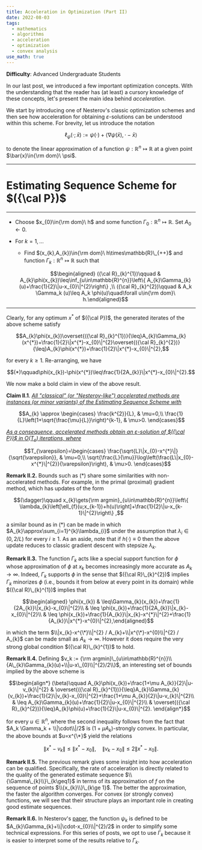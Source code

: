```yaml
---
title: Acceleration in Optimization (Part II)
date: 2022-08-03
tags: 
  - mathematics
  - algorithms
  - acceleration
  - optimization
  - convex analysis
use_math: true
---
```


**Difficulty**: Advanced Undergraduate Students  

In our last post, we introduced a few important optimization concepts. With the understanding that the reader has (at least) a cursory knowledge of these concepts, let's present the main idea behind *acceleration*.

We start by introducing one of Nesterov's classic optimization schemes and then see how acceleration for obtaining $\varepsilon$-solutions can be understood within this scheme. For brevity, let us introduce the notation 

$$\ell_{\psi}(\cdot;\bar{x}):=\psi(\cdot)+\left\langle \nabla\psi(\bar{x}),\cdot-\bar{x}\right\rangle$$ 

to denote the linear approximation of a function $\psi:\mathbb{R}^{n}\mapsto\mathbb{R}$ at a given point $\bar{x}\in{\rm dom}\ \psi$.

---
# **Estimating Sequence Scheme for $({\cal P})$** #
---

-   Choose $x_{0}\in{\rm dom}\ h$ and some function $\Gamma_{0}:\mathbb{R}^{n}\mapsto\mathbb{R}$. Set $A_{0}\gets0$.

-   For $k=1,\ldots$

    *  Find $(x_{k},A_{k})\in{\rm dom}\ h\times\mathbb{R}\_{++}$ and  function $\Gamma_{k}:\mathbb{R}^{n}\mapsto\mathbb{R}$ such that 
    
    $$\begin{aligned}
        ({\cal R}_{k}^{1})\qquad & A_{k}\phi(x_{k})\leq\inf_{u\in\mathbb{R}^{n}}\left\{ A_{k}\Gamma_{k}(u)+\frac{1}{2}\|u-x_{0}\|^{2}\right\} ,\\
        ({\cal R}_{k}^{2})\qquad & A_k \Gamma_k (u)\leq A_k \phi(u)\quad\forall u\in{\rm dom}\ h.\end{aligned}$$

---

Clearly, for any optimum $x^{*}$ of $({\cal P})$, the generated iterates of the above scheme satisfy 

$$A_{k}\phi(x_{k})\overset{({\cal R}_{k}^{1})}{\leq}A_{k}\Gamma_{k}(x^{*})+\frac{1}{2}\|x^{*}-x_{0}\|^{2}\overset{({\cal R}_{k}^{2})}{\leq}A_{k}\phi(x^{*})+\frac{1}{2}\|x^{*}-x_{0}\|^{2},$$ 

for every $k\geq1$. Re-arranging, we have 

$$(*)\qquad\phi(x_{k})-\phi(x^{*})\leq\frac{1}{2A_{k}}\|x^{*}-x_{0}\|^{2}.$$ 


We now make a bold claim in view of the above result.

**Claim II.1**. <ins>*All "classical" (or "Nesterov-like") accelerated methods are instances (or minor variants) of the Estimating Sequence Scheme with*</ins>

$$A_{k} \approx \begin{cases}
\frac{k^{2}}{L}, & \mu=0,\\
\frac{1}{L}\left(1+\sqrt{\frac{\mu}{L}}\right)^{k-1}, & \mu>0.
\end{cases}$$ 

<ins>*As a consequence, accelerated methods obtain an $\varepsilon$-solution of $({\cal P})$ in $O(T_{\varepsilon})$ iterations, where*</ins>

$$T_{\varepsilon}=\begin{cases}
\frac{\sqrt{L}\|x_{0}-x^{*}\|}{\sqrt{\varepsilon}}, & \mu=0,\\
\sqrt{\frac{L}{\mu}}\log\left(\frac{L\|x_{0}-x^{*}\|^{2}}{\varepsilon}\right), & \mu>0.
\end{cases}$$

**Remark II.2.** Bounds such as $(*)$ share some similarities with non-accelerated methods. For example, in the primal (proximal) gradient method, which has updates of the form 

$$(\dagger)\qquad x_{k}\gets{\rm argmin}_{u\in\mathbb{R}^{n}}\left\{ \lambda_{k}\left[\ell_{f}(u;x_{k-1})+h(u)\right]+\frac{1}{2}\|u-x_{k-1}\|^{2}\right\} ,$$ 

a similar bound as in $(*)$ can be made in which $A_{k}\approx\sum_{i=1}^{k}\lambda_{i}$ under the assumption that $\lambda_{i}\in(0,2/L)$ for every $i\geq1$. As an aside, note that if $h(\cdot) \equiv 0$ then the above update reduces to classic gradient descent with stepsize $\lambda_k$.

**Remark II.3.** The function $\Gamma_{k}$ acts like a special support function for $\phi$ whose approximation of $\phi$ at $x_{k}$  becomes increasingly more accurate as $A_{k}\to\infty$. Indeed, $\Gamma_{k}$ supports $\phi$ in the sense that $({\cal R}\_{k}^{2})$ implies $\Gamma_{k}$ minorizes $\phi$ (i.e., bounds it from below at every point in its domain) while $({\cal R}\_{k}^{1})$ implies that 

$$\begin{aligned}
\phi(x_{k}) & \leq\Gamma_{k}(x_{k})+\frac{1}{2A_{k}}\|x_{k}-x_{0}\|^{2}\\
 & \leq \phi(x_{k})+\frac{1}{2A_{k}}\|x_{k}-x_{0}\|^{2}\\
 & \leq \phi(x_{k})+\frac{1}{A_{k}}\|x_{k}-x^{*}\|^{2}+\frac{1}{A_{k}}\|x^{*}-x^{0}\|^{2},\end{aligned}$$ 
 
in which the term $\\|x_{k}-x^{\*}\\|^{2} / A_{k}+\\|x^{\*}-x^{0}\\|^{2} / A_{k}$ can be made small as $A_{k}\to\infty$. However it does require the very strong global condition $({\cal R}\_{k}^{1})$ to hold.

**Remark II.4.** Defining $v_k := {\rm argmin}\_{u\in\mathbb{R}^{n}}\\{A\_{k}\Gamma_{k}(u)+\\|u-x\_{0}\\|^{2}/2\\}$, an interesting set of bounds implied by the above scheme is

$$\begin{align*}
(\beta)\qquad A_{k}\phi(x_{k})+\frac{1+\mu A_{k}}{2}\|u-v_{k}\|^{2} & \overset{({\cal R}_{k}^{1})}{\leq}A_{k}\Gamma_{k}(v_{k})+\frac{1}{2}\|v_{k}-x_{0}\|^{2}+\frac{1+\mu A_{k}}{2}\|u-v_{k}\|^{2}\\
 & \leq A_{k}\Gamma_{k}(u)+\frac{1}{2}\|u-x_{0}\|^{2}\\
 & \overset{({\cal R}_{k}^{2})}{\leq}A_{k}\phi(u)+\frac{1}{2}\|u-x_{0}\|^{2}.
\end{align*}$$

for every $u\in\mathbb{R}^{n}$, where the second inequality follows from the fact that $A_k \Gamma_k + \\|\cdot\\|/2$ is $(1+\mu A_k)$-strongly convex. In particular, the above bounds at $u=x^{\*}$ yield the relations

$$
\|x^{*} - v_k\| \leq \|x^{*}-x_0\|, \quad \|v_k - x_0\| \leq 2\|x^{*}-x_0\|.
$$

**Remark II.5.** The previous remark gives some insight into how acceleration can be qualified. Specifically, the rate of acceleration is directly related to the quality of the generated estimate sequence $\\{\Gamma\_{k}\\}\_{k\geq1}$ in terms of its approximation of $f$ on the sequence of points $\\{x_{k}\\}\_{k\ge 1}$. The better the approximation, the faster the algorithm converges. For convex (or strongly convex) functions, we will see that their structure plays an important role in creating good estimate sequences.

**Remark II.6.** In Nesterov's [paper](https://link.springer.com/content/pdf/10.1007/s10107-012-0629-5.pdf), the function $\psi_{k}$ is defined to be $A_{k}\Gamma_{k}+\\|\cdot-x_{0}\\|^{2}/2$ in order to simplify some technical expressions. For this series of posts, we opt to use $\Gamma_{k}$ because it is easier to interpret some of the results relative to $\Gamma_k$.

